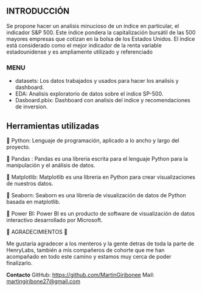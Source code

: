 


## INTRODUCCIÓN

Se propone hacer un analisis minucioso de un índice en particular, el indicador S&P 500. Este índice pondera la capitalización bursátil de las 500 mayores empresas que cotizan en la bolsa de los Estados Unidos. El índice está considerado como el mejor indicador de la renta variable estadounidense y es ampliamente utilizado y referenciado

### MENU 

* datasets: Los datos trabajados y usados para hacer los analisis y dashboard.
* EDA: Analisis exploratorio de datos sobre el indice SP-500.
* Dasboard.pbix: Dashboard con analisis del indice y recomendaciones de inversion.


## Herramientas utilizadas

🔸 Python: Lenguaje de programación, aplicado a lo ancho y largo del proyecto.

🔸 Pandas : Pandas es una libreria escrita para el lenguaje Python para la manipulación y el análisis de datos.

🔸 Matplotlib: Matplotlib es una libreria en Python para crear visualizaciones de nuestros datos.

🔸 Seaborn: Seaborn es una libreria de visualización de datos de Python basada en matplotlib.

🔸 Power BI: Power BI es un producto de software de visualización de datos interactivo desarrollado por Microsoft.



🔴 AGRADECIMIENTOS 🔴

Me gustaría agradecer a los menteros y la gente detras de toda la parte de HenryLabs, también a mis compañeros de cohorte que me han acompañado en todo este camino y estamos muy cerca de poder finalizarlo.

**Contacto**
GitHub: https://github.com/MartinGiribonee
Mail: martingiribone27@gmail.com
